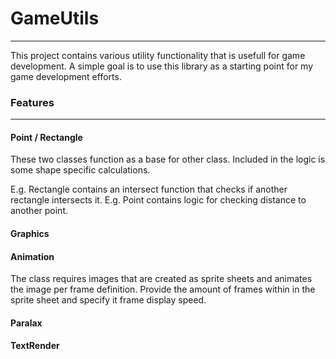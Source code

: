 # GameUtils
---

This project contains various utility functionality that is usefull for game development.
A simple goal is to use this library as a starting point for my game development efforts.

### Features
---

#### Point / Rectangle
These two classes function as a base for other class.
Included in the logic is some shape specific calculations.

E.g. Rectangle contains an intersect function that checks if another rectangle intersects it.
E.g. Point contains logic for checking distance to another point.

#### Graphics

#### Animation
The class requires images that are created as sprite sheets and animates the image per frame definition.
Provide the amount of frames within in the sprite sheet and specify it frame display speed.

#### Paralax

#### TextRender
